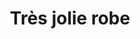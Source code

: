 ---
layout: "product-page"
id: "572413939"
title: "Très jolie robe "
description: "10 ans Orchestra Sera repassée avant l'envoi"
size: "10 ans / 134-140 cm"
brand: "Orchestra"
label: "Orchestra"
price_numeric: "15.0"
price_numeric_discounted: "15.0"
currency: "€"
user_updated_at_ts: "2020-08-13T11:26:12+02:00"
category: ""
isdiscounted: "False"
isnew: "True"
isbestseller: "False"
images: [ "https://images.vinted.net/thumbs/f800/01_0070f_iWcwHn2fzZv5BVcYPWXQpcFe.jpeg?1597310772-106551900d52d424cfb999d885160e94ad824574", "https://images.vinted.net/thumbs/f800/01_00a03_mTR3MiZMrxLXdo9U34dEg9hg.jpeg?1597310772-81ed5db5c61ace938090147305c9b8b49b033ead", "https://images.vinted.net/thumbs/f800/01_010fd_wpuhxjdMj6uR7aSbGFHJ61Ds.jpeg?1597310772-bad1147f75afc13d7e35d62adfa7a870fa28ecd4", "https://images.vinted.net/thumbs/f800/01_00829_XfmCEM5GWyuVuMMFLpfL6LjT.jpeg?1597310772-0d0c9f5f6a3d9ca38905bb654315e80cc002f72e", "https://images.vinted.net/thumbs/f800/01_00566_xQwem1ctwScjwsPkkyv13TyF.jpeg?1597310772-cda4d81d8bde1351faeb83707991080dfc327be1" ]
---